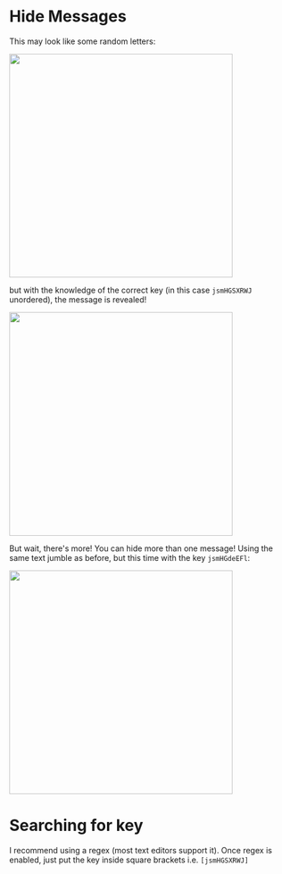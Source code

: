 # Hide Messages
This may look like some random letters:

<img src="https://user-images.githubusercontent.com/32916571/124366023-74192f00-dc1a-11eb-97fd-8c17e3c227e3.png" width="400" height="400">

but with the knowledge of the correct key (in this case `jsmHGSXRWJ` unordered), the message is revealed!

<img src="https://user-images.githubusercontent.com/32916571/124366158-92335f00-dc1b-11eb-82d4-6e47dcf1b5f4.png" width="400" height="400">

But wait, there's more! You can hide more than one message! Using the same text jumble as before, but this time with the key `jsmHGdeEFl`:

<img src="https://user-images.githubusercontent.com/32916571/124366246-47661700-dc1c-11eb-9eea-f9ec529508b2.png" width="400" height="400">

# Searching for key

I recommend using a regex (most text editors support it). Once regex is enabled, just put the key inside square brackets i.e. `[jsmHGSXRWJ]` 
